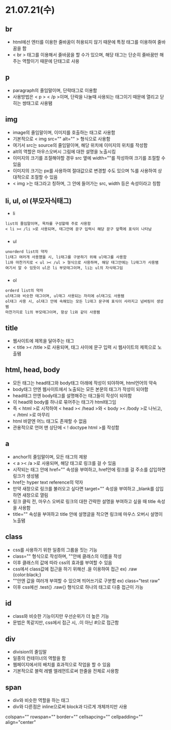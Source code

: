 # 21.07.21(수)
## br
- html에선 엔터를 이용한 줄바꿈이 허용되지 않기 때문에 특정 태그를 이용하여 줄바꿈을 함
- < br > 태그를 이용해서 줄바꿈을 할 수가 있으며, 해당 태그는 단순히 줄바꿈만 해주는 역할이기 때문에 단태그로 사용
###
## p
- paragraph의 줄임말이며, 단락태그로 이용함
- 사용방법은 < p > < /p >이며, 단락을 나눌때 사용되는 태그이기 때문에 열리고 닫히는 쌍태그로 사용됌
###
## img
- image의 줄임말이며, 이미지를 호출하는 태그로 사용함
- 기본적으로 < img src="" alt="" > 형식으로 사용함
- 여기서 src는 source의 줄임말이며, 해당 위치에 이미지의 위치를 작성함
- alt의 역할은 마우스오버시 그림에 대한 설명을 노출시킴
- 이미지의 크기를 조절해야할 경우 src 옆에 width=""를 작성하여 크기를 조절할 수 있음
- 이미지의 크기는 px를 사용하여 절대값으로 변경할 수도 있으며 %를 사용하여 상대적으로 조절할 수 있음
- < img >는 태그라고 칭하며, 그 안에 들어가는 src, width 등은 속성이라고 칭함
###
## li, ul, ol (부모자식태그)
- li
```
list의 줄임말이며, 목차를 구성할때 주로 사용함
< li >< /li >로 사용되며, 태그안에 문구 입력시 해당 문구 앞쪽에 표식이 나타남
```
###
- ul
```
unorderd list의 약자
li태그 여러개 사용했을 시, li태그를 구분하기 위해 ul태그를 사용함
li와 마찬가지로 < ul >< /ul > 형식으로 사용하며, 해당 태그안에는 li태그가 사용됌
여기서 알 수 있듯이 ul은 li 부모태그이며, li는 ul의 자식태그임
```
###
- ol
```
orderd list의 약자
ul태그와 비슷한 태그이며, ul태그 사용되는 자리에 ol태그도 사용됌
ol태그 사용 시, ol태그 안에 속해있는 모든 li태그 문구에 표식이 사라지고 넘버링이 생성됌
마찬가지로 li의 부모태그이며, 항상 li와 같이 사용됌
```
###
## title
- 웹사이트에 제목을 달아주는 태그
- < title >< /title >로 사용되며, 태그 사이에 문구 입력 시 웹사이트의 제목으로 노출됌
###
## html, head, body
- 모든 태그는 head태그와 body태그 아래에 작성이 되야하며, html언어의 약속
- body태그 안엔 웹사이트에서 노출되는 모든 본문의 태그가 작성이 되야함
- head태그 안엔 body태그를 설명해주는 태그들이 작성이 되야함
- 이 head와 body를 하나로 묶어주는 태그가 html태그임
- 즉 < html >로 시작하여 < head >< /head >와 < body >< /body >로 나뉘고, < /html >로 마무리
- html 바깥엔 어느 태그도 존재할 수 없음
- 관용적으로 언어 맨 상단에 < ! doctype html >를 작성함
###
## a
- anchor의 줄임말이며, 모든 태그의 제왕
- < a >< /a >로 사용되며, 해당 태그로 링크를 걸 수 있음
- 시작되는 태그 안에 href="" 속성을 부여하고, href안에 링크를 걸 주소를 삽입하면 링크가 생성됌
- href는 hyper text reference의 약자
- 만약 새창으로 링크를 불러오고 싶다면 target="" 속성을 부여하고 _blank를 삽입하면 새창으로 열림
- 링크 클릭 전, 마우스 오버로 링크의 대한 간략한 설명을 부여하고 싶을 때 title 속성을 사용함
- title="" 속성을 부여하고 title 안에 설명글을 적으면 링크에 마우스 오버시 설명이 노출됌
###
## class
- css를 사용하기 위한 일종의 그룹을 짓는 기능
- class="" 형식으로 작성하며, ""안에 클래스의 이름을 작성
- 이후 클래스의 값에 따라 css의 효과를 부여할 수 있음
- css에서 class값에 접근을 하기 위해선 .을 이용하여 접근 ex) .raw {color:black;}
- ""안엔 값을 여러개 부여할 수 있으며 띄어쓰기로 구분함 ex) class="test raw"
- 이후 css에선 .test{} .raw{} 형식으로 하나의 태그로 다중 접근이 가능
###
## id
- class와 비슷한 기능이지만 우선순위가 더 높은 기능
- 문법은 똑같지만, css에서 접근 시, .이 아닌 #으로 접근함
###
## div
- division의 줄임말
- 일종의 컨테이너의 역할을 함
- 웹페이지에서의 배치를 효과적으로 작업을 할 수 있음
- 기본적으로 블럭 레벨 엘레먼트로써 한줄을 전체로 사용함
###
## span
- div와 비슷한 역할을 하는 태그
- div와 다른점은 inline으로써 block과 다르게 개체까지만 사용



colspan=""
rowspan=""
border=""
cellsapcing=""
cellpadding=""
align="center"